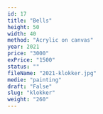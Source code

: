 ```yaml
---
id: 17
title: "Bells"
height: 50
width: 40
method: "Acrylic on canvas"
year: 2021
price: "3000"
exPrice: "1500"
status: ""
fileName: "2021-klokker.jpg"
medie: "painting"
draft: "False"
slug: "klokker"
weight: "260"
---
```

